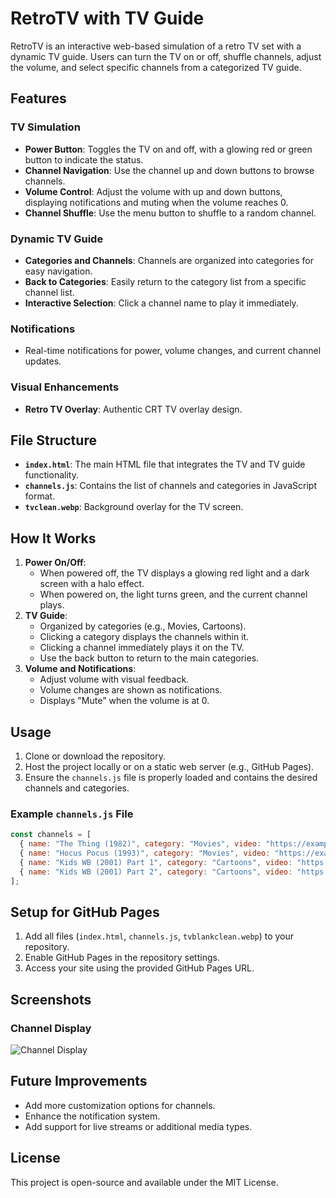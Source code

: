 # RetroTV with TV Guide

RetroTV is an interactive web-based simulation of a retro TV set with a dynamic TV guide. Users can turn the TV on or off, shuffle channels, adjust the volume, and select specific channels from a categorized TV guide.

## Features

### TV Simulation
- **Power Button**: Toggles the TV on and off, with a glowing red or green button to indicate the status.
- **Channel Navigation**: Use the channel up and down buttons to browse channels.
- **Volume Control**: Adjust the volume with up and down buttons, displaying notifications and muting when the volume reaches 0.
- **Channel Shuffle**: Use the menu button to shuffle to a random channel.

### Dynamic TV Guide
- **Categories and Channels**: Channels are organized into categories for easy navigation.
- **Back to Categories**: Easily return to the category list from a specific channel list.
- **Interactive Selection**: Click a channel name to play it immediately.

### Notifications
- Real-time notifications for power, volume changes, and current channel updates.

### Visual Enhancements
- **Retro TV Overlay**: Authentic CRT TV overlay design.

## File Structure
- **`index.html`**: The main HTML file that integrates the TV and TV guide functionality.
- **`channels.js`**: Contains the list of channels and categories in JavaScript format.
- **`tvclean.webp`**: Background overlay for the TV screen.

## How It Works
1. **Power On/Off**:
   - When powered off, the TV displays a glowing red light and a dark screen with a halo effect.
   - When powered on, the light turns green, and the current channel plays.
2. **TV Guide**:
   - Organized by categories (e.g., Movies, Cartoons).
   - Clicking a category displays the channels within it.
   - Clicking a channel immediately plays it on the TV.
   - Use the back button to return to the main categories.
3. **Volume and Notifications**:
   - Adjust volume with visual feedback.
   - Volume changes are shown as notifications.
   - Displays "Mute" when the volume is at 0.

## Usage

1. Clone or download the repository.
2. Host the project locally or on a static web server (e.g., GitHub Pages).
3. Ensure the `channels.js` file is properly loaded and contains the desired channels and categories.

### Example `channels.js` File
```javascript
const channels = [
  { name: "The Thing (1982)", category: "Movies", video: "https://example.com/the-thing.mp4" },
  { name: "Hocus Pocus (1993)", category: "Movies", video: "https://example.com/hocus-pocus.mp4" },
  { name: "Kids WB (2001) Part 1", category: "Cartoons", video: "https://example.com/kids-wb-1.mp4" },
  { name: "Kids WB (2001) Part 2", category: "Cartoons", video: "https://example.com/kids-wb-2.mp4" },
];
```

## Setup for GitHub Pages
1. Add all files (`index.html`, `channels.js`, `tvblankclean.webp`) to your repository.
2. Enable GitHub Pages in the repository settings.
3. Access your site using the provided GitHub Pages URL.

## Screenshots

### Channel Display
![Channel Display](https://raw.githubusercontent.com/jennyo88/jennyo88.github.io/refs/heads/main/assets/images/tvblankclean.webp)

## Future Improvements
- Add more customization options for channels.
- Enhance the notification system.
- Add support for live streams or additional media types.

## License
This project is open-source and available under the MIT License.

